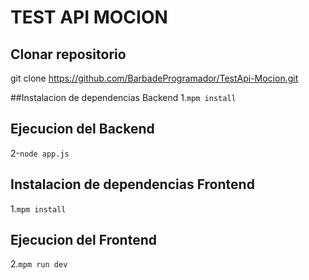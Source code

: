 # TEST API MOCION 

## Clonar repositorio 
git clone https://github.com/BarbadeProgramador/TestApi-Mocion.git

##Instalacion de dependencias Backend 
1.`mpm install `

## Ejecucion del  Backend 
2-`node app.js`

## Instalacion de dependencias Frontend
1.`mpm install `

## Ejecucion del Frontend
2.`mpm run dev`

